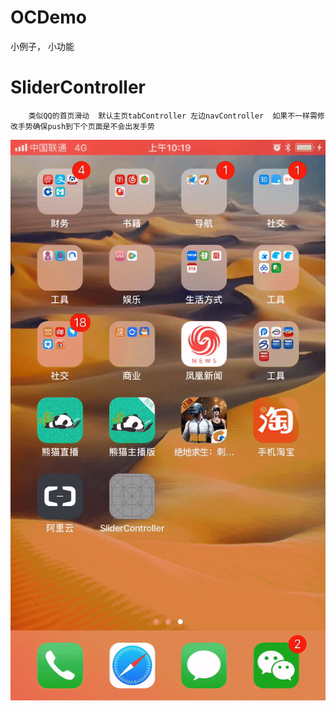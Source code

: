 # OCDemo
小例子， 小功能


# SliderController
```
	类似QQ的首页滑动  默认主页tabController 左边navController  如果不一样需修改手势确保push到下个页面是不会出发手势
```
![Image text](https://github.com/gaojungithub2004/OCDemo/blob/master/ezgif.com-video-to-gif.gif)
